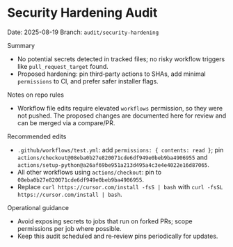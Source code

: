 # Security Hardening Audit

Date: 2025-08-19
Branch: `audit/security-hardening`

Summary
- No potential secrets detected in tracked files; no risky workflow triggers like `pull_request_target` found.
- Proposed hardening: pin third‑party actions to SHAs, add minimal `permissions` to CI, and prefer safer installer flags.

Notes on repo rules
- Workflow file edits require elevated `workflows` permission, so they were not pushed. The proposed changes are documented here for review and can be merged via a compare/PR.

Recommended edits
- `.github/workflows/test.yml`: add `permissions: { contents: read }`; pin `actions/checkout@08eba0b27e820071cde6df949e0beb9ba4906955` and `actions/setup-python@a26af69be951a213d495a4c3e4e4022e16d87065`.
- All other workflows using `actions/checkout`: pin to `08eba0b27e820071cde6df949e0beb9ba4906955`.
- Replace `curl https://cursor.com/install -fsS | bash` with `curl -fsSL https://cursor.com/install | bash`.

Operational guidance
- Avoid exposing secrets to jobs that run on forked PRs; scope permissions per job where possible.
- Keep this audit scheduled and re‑review pins periodically for updates.
